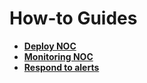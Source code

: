 # How-to Guides
* [**Deploy NOC**](./deploy-noc/deploy-noc.md)
* [**Monitoring NOC**](./monitoring/monitoring-noc.md)
* [**Respond to alerts**](./respond-to-alerts/respond-to-alerts.md)